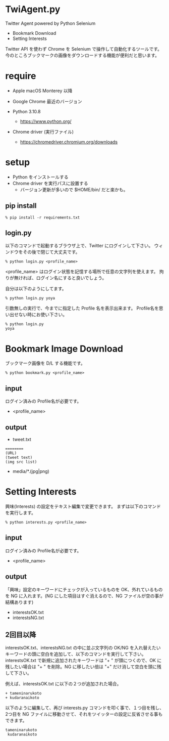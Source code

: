 # TwiAgent.py

Twitter Agent powered by Python Selenium

- Bookmark Download
- Setting Interests

Twitter API を使わず Chrome を Selenium で操作して自動化するツールです。
今のところブックマークの画像をダウンロードする機能が便利だと思います。

# require

- Apple macOS Monterey 以降
- Google Chrome 最近のバージョン

- Python 3.10.8
  - https://www.python.org/

- Chrome driver (実行ファイル)
  - https://chromedriver.chromium.org/downloads

# setup

- Python をインストールする
- Chrome driver を実行パスに設置する
  - バージョン更新が多いので $HOME/bin/ だと楽かも。

## pip install

```
% pip install -r requirements.txt
```

## login.py

以下のコマンドで起動するブラウザ上で、Twitter にログインして下さい。
ウィンドウをその後で閉じて大丈夫です。

```
% python login.py <profile_name>
```

<profile_name> はログイン状態を記憶する場所で任意の文字列を使えます。
拘りが無ければ、ログイン名にすると良いでしょう。

自分は以下のようにしてます。

```
% python login.py yoya
```

引数無しの実行で、今までに指定した Profile 名を表示出来ます。
Profile名を思い出せない時にお使い下さい。

```
% python login.py
yoya
```

# Bookmark Image Download

ブックマーク画像を D/L する機能です。

```
% python bookmark.py <profile_name>
```

## input

ログイン済みの Profile名が必要です。

- <profile_name>

## output

- tweet.txt
```
========
(URL)
(tweet text)
(img src list)
```

- media/*.(jpg|png)

# Setting Interests

興味(Interests) の設定をテキスト編集で変更できます。
まずは以下のコマンドを実行します。

```
% python interests.py <profile_name>
```
## input

ログイン済みの Profile名が必要です。

- <profile_name>

## output

「興味」設定のキーワードにチェックが入っているものを OK、外れているものを NG に入れます。(NG にした項目はすぐ消えるので、NG ファイルが空の事が結構あります)

- interestsOK.txt
- interestsNG.txt

## 2回目以降

interestsOK.txt、interestsNG.txt の中に並ぶ文字列の  OK/NG を入れ替えたいキーワードの頭に空白を追加して、以下のコマンドを実行して下さい。
interestsOK.txt で新規に追加されたキーワードは "+ " が頭につくので、OK に残したい場合は "+ " を削除。NG に移したい倍は "+" だけ消して空白を頭に残して下さい。

例えば、interestsOK.txt に以下の２つが追加された場合。

```
+ tameninarukoto
+ kudaranaikoto
```

以下のように編集して、再び interests.py コマンドを叩く事で、１つ目を残し、2つ目を NG ファイルに移動させて、それをツイッターの設定に反省させる事もできます。

```
tameninarukoto
 kudaranaikoto
```
